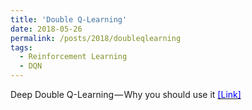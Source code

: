 ```yaml
---
title: 'Double Q-Learning'
date: 2018-05-26
permalink: /posts/2018/doubleqlearning
tags:
  - Reinforcement Learning
  - DQN
---
```


Deep Double Q-Learning — Why you should use it [<span style="color:blue">[Link]</span>](https://medium.com/@ameetsd97/deep-double-q-learning-why-you-should-use-it-bedf660d5295)
